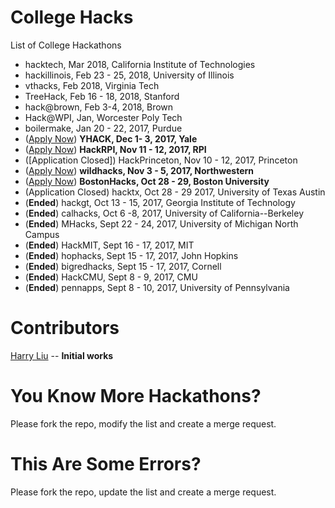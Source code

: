 # College Hacks
List of College Hackathons

- hacktech, Mar 2018, California Institute of Technologies
- hackillinois, Feb 23 - 25, 2018, University of Illinois
- vthacks, Feb 2018, Virginia Tech
- TreeHack, Feb 16 - 18, 2018, Stanford
- hack@brown, Feb 3-4, 2018, Brown
- Hack@WPI, Jan, Worcester Poly Tech
- boilermake, Jan 20 - 22, 2017, Purdue
- ([Apply Now](https://www.yhack.org/apply)) **YHACK, Dec 1- 3, 2017, Yale**
- ([Apply Now](https://hackrpi.com)) **HackRPI, Nov 11 - 12, 2017, RPI**
- ([Application Closed]) HackPrinceton, Nov 10 - 12, 2017, Princeton
- ([Apply Now](https://wildhacks.org/register)) **wildhacks, Nov 3 - 5, 2017, Northwestern**
- ([Apply Now](https://my.bostonhacks.io/signup)) **BostonHacks, Oct 28 - 29, Boston University**
- (Application Closed) hacktx, Oct 28 - 29 2017, University of Texas Austin
- (**Ended**) hackgt, Oct 13 - 15, 2017, Georgia Institute of Technology
- (**Ended**) calhacks, Oct 6 -8, 2017, University of California--Berkeley
- (**Ended**) MHacks, Sept 22 - 24, 2017, University of Michigan North Campus
- (**Ended**) HackMIT, Sept 16 - 17, 2017, MIT
- (**Ended**) hophacks, Sept 15 - 17, 2017, John Hopkins
- (**Ended**) bigredhacks, Sept 15 - 17, 2017, Cornell
- (**Ended**) HackCMU, Sept 8 - 9, 2017, CMU
- (**Ended**) pennapps, Sept 8 - 10, 2017, University of Pennsylvania

Contributors
===
[Harry Liu](https://github.com/byliuyang) -- **Initial works**

You Know More Hackathons?
===
Please fork the repo, modify the list and create a merge request.

This Are Some Errors?
===
Please fork the repo, update the list and create a merge request.
